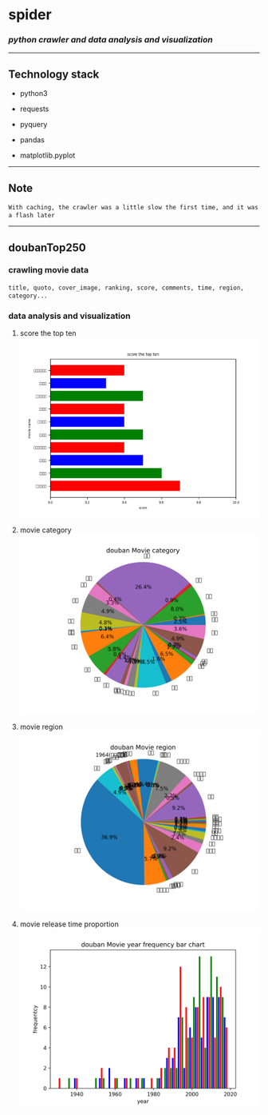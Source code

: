 #   **spider**

### *python crawler and data analysis and visualization*

***

##  **Technology stack**

-   python3 

-   requests

-   pyquery

-   pandas

-   matplotlib.pyplot

***

##  **Note**

    With caching, the crawler was a little slow the first time, and it was a flash later

***

##  doubanTop250

### crawling movie data

    title, quoto, cover_image, ranking, score, comments, time, region, category...

### data analysis and visualization

1. score the top ten
!['score the top ten'](https://github.com/realRichard/crawler/blob/master/visualization/doubanScore.png 'score the top ten')

2. movie category
!['movie category'](https://github.com/realRichard/crawler/blob/master/visualization/doubanCategory.png 'movie category')

3. movie region
!['movie region'](https://github.com/realRichard/crawler/blob/master/visualization/doubanRegion.png 'movie region')

4. movie release time proportion
!['movie region'](https://github.com/realRichard/crawler/blob/master/visualization/doubanTime.png 'movie region')